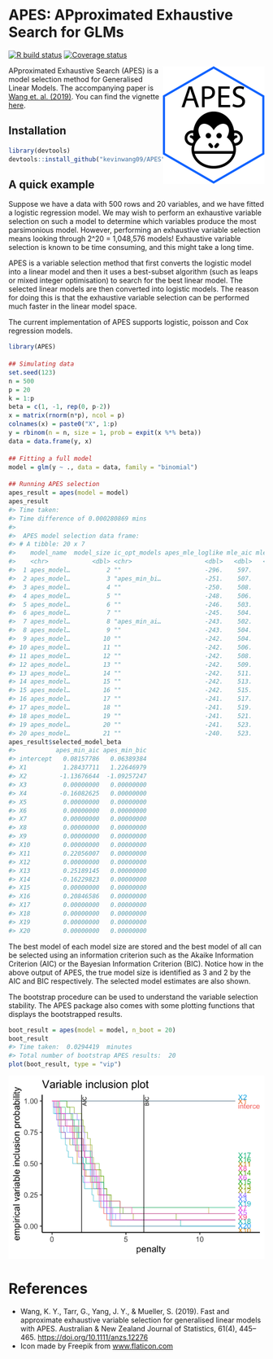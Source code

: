 
<!-- README.md is generated from README.Rmd. Please edit that file -->

# APES: APproximated Exhaustive Search for GLMs

[![R build
status](https://github.com/kevinwang09/APES/workflows/R-CMD-check/badge.svg)](https://github.com/kevinwang09/APES/actions)
[![Coverage
status](https://codecov.io/gh/kevinwang09/APES/branch/master/graph/badge.svg)](https://codecov.io/github/kevinwang09/APES?branch=master)

<img src="inst/APES_logo.png" align="right" width="200" />

APproximated Exhaustive Search (APES) is a model selection method for
Generalised Linear Models. The accompanying paper is [Wang et.
al. (2019)](https://doi.org/10.1111/anzs.12276). You can find the
vignette [here](https://kevinwang09.github.io/APES/articles/APES.html).

## Installation

``` r
library(devtools)
devtools::install_github("kevinwang09/APES")
```

## A quick example

Suppose we have a data with 500 rows and 20 variables, and we have
fitted a logistic regression model. We may wish to perform an exhaustive
variable selection on such a model to determine which variables produce
the most parsimonious model. However, performing an exhaustive variable
selection means looking through 2^20 = 1,048,576 models\! Exhaustive
variable selection is known to be time consuming, and this might take a
long time.

APES is a variable selection method that first converts the logistic
model into a linear model and then it uses a best-subset algorithm (such
as leaps or mixed integer optimisation) to search for the best linear
model. The selected linear models are then converted into logistic
models. The reason for doing this is that the exhaustive variable
selection can be performed much faster in the linear model space.

The current implementation of APES supports logistic, poisson and Cox
regression models.

``` r
library(APES)

## Simulating data
set.seed(123)
n = 500
p = 20
k = 1:p
beta = c(1, -1, rep(0, p-2))
x = matrix(rnorm(n*p), ncol = p)
colnames(x) = paste0("X", 1:p)
y = rbinom(n = n, size = 1, prob = expit(x %*% beta))
data = data.frame(y, x)

## Fitting a full model 
model = glm(y ~ ., data = data, family = "binomial")

## Running APES selection
apes_result = apes(model = model)
apes_result
#> Time taken: 
#> Time difference of 0.000280869 mins
#> 
#>  APES model selection data frame: 
#> # A tibble: 20 x 7
#>    model_name  model_size ic_opt_models apes_mle_loglike mle_aic mle_bic status 
#>    <chr>            <dbl> <chr>                    <dbl>   <dbl>   <dbl> <chr>  
#>  1 apes_model…          2 ""                       -296.    597.    605. leaps_…
#>  2 apes_model…          3 "apes_min_bi…            -251.    507.    520. leaps_…
#>  3 apes_model…          4 ""                       -250.    508.    524. leaps_…
#>  4 apes_model…          5 ""                       -248.    506.    527. leaps_…
#>  5 apes_model…          6 ""                       -246.    503.    529. leaps_…
#>  6 apes_model…          7 ""                       -245.    504.    533. leaps_…
#>  7 apes_model…          8 "apes_min_ai…            -243.    502.    536. leaps_…
#>  8 apes_model…          9 ""                       -243.    504.    542. leaps_…
#>  9 apes_model…         10 ""                       -242.    504.    546. leaps_…
#> 10 apes_model…         11 ""                       -242.    506.    552. leaps_…
#> 11 apes_model…         12 ""                       -242.    508.    558. leaps_…
#> 12 apes_model…         13 ""                       -242.    509.    564. leaps_…
#> 13 apes_model…         14 ""                       -242.    511.    570. leaps_…
#> 14 apes_model…         15 ""                       -242.    513.    576. leaps_…
#> 15 apes_model…         16 ""                       -242.    515.    582. leaps_…
#> 16 apes_model…         17 ""                       -241.    517.    589. leaps_…
#> 17 apes_model…         18 ""                       -241.    519.    595. leaps_…
#> 18 apes_model…         19 ""                       -241.    521.    601. leaps_…
#> 19 apes_model…         20 ""                       -241.    523.    607. leaps_…
#> 20 apes_model…         21 ""                       -240.    523.    611. leaps_…
apes_result$selected_model_beta
#>           apes_min_aic apes_min_bic
#> intercept   0.08157786   0.06389384
#> X1          1.28437711   1.22646979
#> X2         -1.13676644  -1.09257247
#> X3          0.00000000   0.00000000
#> X4         -0.16082625   0.00000000
#> X5          0.00000000   0.00000000
#> X6          0.00000000   0.00000000
#> X7          0.00000000   0.00000000
#> X8          0.00000000   0.00000000
#> X9          0.00000000   0.00000000
#> X10         0.00000000   0.00000000
#> X11         0.22056007   0.00000000
#> X12         0.00000000   0.00000000
#> X13         0.25189145   0.00000000
#> X14        -0.16229823   0.00000000
#> X15         0.00000000   0.00000000
#> X16         0.20846586   0.00000000
#> X17         0.00000000   0.00000000
#> X18         0.00000000   0.00000000
#> X19         0.00000000   0.00000000
#> X20         0.00000000   0.00000000
```

The best model of each model size are stored and the best model of all
can be selected using an information criterion such as the Akaike
Information Criterion (AIC) or the Bayesian Information Criterion (BIC).
Notice how in the above output of APES, the true model size is
identified as 3 and 2 by the AIC and BIC respectively. The selected
model estimates are also shown.

The bootstrap procedure can be used to understand the variable selection
stability. The APES package also comes with some plotting functions that
displays the bootstrapped results.

``` r
boot_result = apes(model = model, n_boot = 20)
boot_result
#> Time taken:  0.0294419  minutes 
#> Total number of bootstrap APES results:  20
plot(boot_result, type = "vip")
```

![](man/figures/README-unnamed-chunk-3-1.png)<!-- -->

# References

  - Wang, K. Y., Tarr, G., Yang, J. Y., & Mueller, S. (2019). Fast and
    approximate exhaustive variable selection for generalised linear
    models with APES. Australian & New Zealand Journal of Statistics,
    61(4), 445–465. <https://doi.org/10.1111/anzs.12276>
  - Icon made by Freepik from www.flaticon.com
